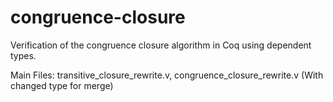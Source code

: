 # congruence-closure
Verification of the congruence closure algorithm in Coq using dependent types.

Main Files:
transitive_closure_rewrite.v,
congruence_closure_rewrite.v (With changed type for merge)
